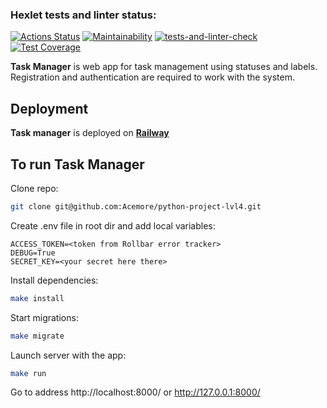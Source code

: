 ### Hexlet tests and linter status:
[![Actions Status](https://github.com/Acemore/python-project-lvl4/workflows/hexlet-check/badge.svg)](https://github.com/Acemore/python-project-lvl4/actions)
[![Maintainability](https://api.codeclimate.com/v1/badges/32fca9350ae1cb035763/maintainability)](https://codeclimate.com/github/Acemore/python-project-lvl4/maintainability)
[![tests-and-linter-check](https://github.com/Acemore/python-project-lvl4/actions/workflows/tests_and_linter.yml/badge.svg)](https://github.com/Acemore/python-project-lvl4/actions/workflows/tests_and_linter.yml)
[![Test Coverage](https://api.codeclimate.com/v1/badges/32fca9350ae1cb035763/test_coverage)](https://codeclimate.com/github/Acemore/python-project-lvl4/test_coverage)

**Task Manager** is web app for task management using statuses and labels. Registration and authentication are required to work with the system. 

## Deployment

**Task manager** is deployed on [**Railway**](https://python-project-lvl4-production.up.railway.app/)

## To run **Task Manager**

Clone repo:

```bash
git clone git@github.com:Acemore/python-project-lvl4.git
```

Create .env file in root dir and add local variables: 

```
ACCESS_TOKEN=<token from Rollbar error tracker>
DEBUG=True
SECRET_KEY=<your secret here there>
```

Install dependencies:

```bash
make install
```

Start migrations:

```bash
make migrate
```

Launch server with the app:

```bash
make run
```

Go to address http://localhost:8000/ or http://127.0.0.1:8000/
